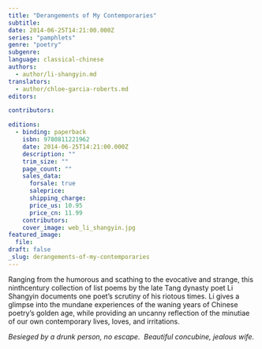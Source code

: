 ```yaml
---
title: "Derangements of My Contemporaries"
subtitle:
date: 2014-06-25T14:21:00.000Z
series: "pamphlets"
genre: "poetry"
subgenre:
language: classical-chinese
authors:
  - author/li-shangyin.md
translators:
  - author/chloe-garcia-roberts.md
editors:

contributors:

editions:
  - binding: paperback
    isbn: 9780811221962
    date: 2014-06-25T14:21:00.000Z
    description: ""
    trim_size: ""
    page_count: ""
    sales_data:
      forsale: true
      saleprice:
      shipping_charge:
      price_us: 10.95
      price_cn: 11.99
    contributors:
    cover_image: web_li_shangyin.jpg
featured_image:
  file:
draft: false
_slug: derangements-of-my-contemporaries
---
```


Ranging from the humorous and scathing to the evocative and strange, this ninthcentury collection of list poems by the late Tang dynasty poet Li Shangyin documents one poet’s scrutiny of his riotous times. Li gives a glimpse into the mundane experiences of the waning years of Chinese poetry’s golden age, while providing an uncanny reflection of the minutiae of our own contemporary lives, loves, and irritations. 

_Besieged by a drunk person, no escape. 
Beautiful concubine, jealous wife._

